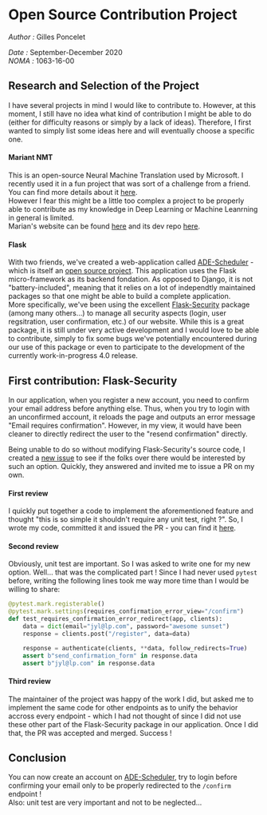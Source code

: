 # Open Source Contribution Project
*Author :* Gilles Poncelet

*Date :* September-December 2020  
*NOMA :* 1063-16-00

## Research and Selection of the Project

I have several projects in mind I would like to contribute to. However, at this moment, I still have no idea what kind of contribution I might be able to do (either for difficulty reasons or simply by a lack of ideas). Therefore, I first wanted to simply list some ideas here and will eventually choose a specific one.

#### Mariant NMT

This is an open-source Neural Machine Translation used by Microsoft. I recently used it in a fun project that was sort of a challenge from a friend. You can find more details about it [here](https://github.com/SnaKyEyeS/NeoLanguage). \
However I fear this might be a little too complex a project to be properly able to contribute as my knowledge in Deep Learning or Machine Leanrning in general is limited. \
Marian's website can be found [here](https://marian-nmt.github.io/) and its dev repo [here](https://github.com/marian-nmt/marian-dev).


#### Flask

With two friends, we've created a web-application called [ADE-Scheduler](https://ade-scheduler.info.ucl.ac.be) - which is itself an [open source project](https://github.com/SnaKyEyeS/ADE-Scheduler). This application uses the Flask micro-framework as its backend fondation. As opposed to Django, it is not "battery-included", meaning that it relies on a lot of independtly maintained packages so that one might be able to build a complete application. \
More specifically, we've been using the excellent [Flask-Security](https://github.com/Flask-Middleware/flask-security) package (among many others...) to manage all security aspects (login, user regsitration, user confirmation, etc.) of our website. While this is a great package, it is still under very active development and I would love to be able to contribute, simply to fix some bugs we've potentially encountered during our use of this package or even to participate to the development of the currently work-in-progress 4.0 release.


## First contribution: Flask-Security

In our application, when you register a new account, you need to confirm your email address before anything else. Thus, when you try to login with an unconfirmed account, it reloads the page and outputs an error message "Email requires confirmation". However, in my view, it would have been cleaner to directly redirect the user to the "resend confirmation" directly.

Being unable to do so without modifying Flask-Security's source code, I created a [new issue](https://github.com/Flask-Middleware/flask-security/issues/391) to see if the folks over there would be interested by such an option. Quickly, they answered and invited me to issue a PR on my own.

#### First review

I quickly put together a code to implement the aforementioned feature and thought "this is so simple it shouldn't require any unit test, right ?". So, I wrote my code, committed it and issued the PR - you can find it [here](https://github.com/Flask-Middleware/flask-security/pull/393).

#### Second review

Obviously, unit test are important. So I was asked to write one for my new option. Well... that was the complicated part ! Since I had never used `pytest` before, writing the following lines took me way more time than I would be willing to share:

```python
@pytest.mark.registerable()
@pytest.mark.settings(requires_confirmation_error_view="/confirm")
def test_requires_confirmation_error_redirect(app, clients):
    data = dict(email="jyl@lp.com", password="awesome sunset")
    response = clients.post("/register", data=data)

    response = authenticate(clients, **data, follow_redirects=True)
    assert b"send_confirmation_form" in response.data
    assert b"jyl@lp.com" in response.data
```

#### Third review

The maintainer of the project was happy of the work I did, but asked me to implement the same code for other endpoints as to unify the behavior accross every endpoint - which I had not thought of since I did not use these other part of the Flask-Security package in our application. Once I did that, the PR was accepted and merged. Success !

## Conclusion
You can now create an account on [ADE-Scheduler](https://ade-scheduler.info.ucl.ac.be/register), try to login before confirming your email only to be properly redirected to the `/confirm` endpoint ! \
Also: unit test are very important and not to be neglected...
